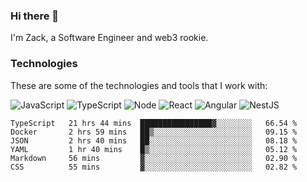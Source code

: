 ### Hi there 👋
I'm Zack, a Software Engineer and web3 rookie.

### Technologies
These are some of the technologies and tools that I work with:

![JavaScript](https://img.shields.io/badge/JavaScript-323330.svg?logo=javascript&logoColor=F7DF1E) 
![TypeScript](https://img.shields.io/badge/TypeScript-007ACC.svg?logo=typescript&logoColor=white) 
![Node](https://img.shields.io/badge/Node.js-43853D.svg?logo=node.js&logoColor=white)
![React](https://img.shields.io/badge/React-20232a.svg?logo=react&logoColor=61DAFB) 
![Angular](https://img.shields.io/badge/Angular-E23237.svg?logo=angularjs&logoColor=white)
![NestJS](https://img.shields.io/badge/NestJS-E0234E?logo=nestjs&logoColor=white)

<!--START_SECTION:waka-->

```text
TypeScript   21 hrs 44 mins  ████████████████▓░░░░░░░░   66.54 %
Docker       2 hrs 59 mins   ██▒░░░░░░░░░░░░░░░░░░░░░░   09.15 %
JSON         2 hrs 40 mins   ██░░░░░░░░░░░░░░░░░░░░░░░   08.18 %
YAML         1 hr 40 mins    █▒░░░░░░░░░░░░░░░░░░░░░░░   05.12 %
Markdown     56 mins         ▓░░░░░░░░░░░░░░░░░░░░░░░░   02.90 %
CSS          55 mins         ▓░░░░░░░░░░░░░░░░░░░░░░░░   02.82 %
```

<!--END_SECTION:waka-->
